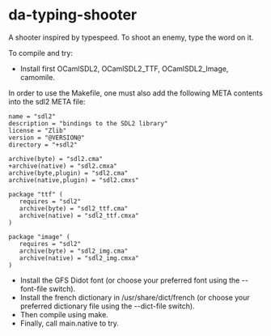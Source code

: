 da-typing-shooter
=================

A shooter inspired by typespeed. To shoot an enemy, type the word on it.

To compile and try:

- Install first OCamlSDL2, OCamlSDL2_TTF, OCamlSDL2_Image, camomile.

 In order to use the Makefile, one must also add the following META contents into the sdl2 META file:

```
name = "sdl2"
description = "bindings to the SDL2 library"
license = "Zlib"
version = "@VERSION@"
directory = "+sdl2"

archive(byte) = "sdl2.cma"
+archive(native) = "sdl2.cmxa"
archive(byte,plugin) = "sdl2.cma"
archive(native,plugin) = "sdl2.cmxs"

package "ttf" (
   requires = "sdl2"
   archive(byte) = "sdl2_ttf.cma"
   archive(native) = "sdl2_ttf.cmxa"
)

package "image" (
   requires = "sdl2"
   archive(byte) = "sdl2_img.cma"
   archive(native) = "sdl2_img.cmxa"
)
```

- Install the GFS Didot font (or choose your preferred font using the --font-file switch).
- Install the french dictionary in /usr/share/dict/french (or choose your preferred dictionary file using the --dict-file switch).
- Then compile using make.
- Finally, call main.native to try.
